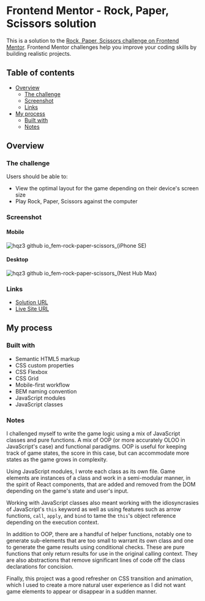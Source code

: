 # Frontend Mentor - Rock, Paper, Scissors solution

This is a solution to the [Rock, Paper, Scissors challenge on Frontend Mentor](https://www.frontendmentor.io/challenges/rock-paper-scissors-game-pTgwgvgH). Frontend Mentor challenges help you improve your coding skills by building realistic projects.

## Table of contents

- [Overview](#overview)
  - [The challenge](#the-challenge)
  - [Screenshot](#screenshot)
  - [Links](#links)
- [My process](#my-process)
  - [Built with](#built-with)
  - [Notes](#notes)

## Overview

### The challenge

Users should be able to:

- View the optimal layout for the game depending on their device's screen size
- Play Rock, Paper, Scissors against the computer

### Screenshot

#### Mobile
![hqz3 github io_fem-rock-paper-scissors_(iPhone SE)](https://user-images.githubusercontent.com/68667158/235543027-0465a7dc-551b-4d43-9f77-60c534707867.png)


#### Desktop
![hqz3 github io_fem-rock-paper-scissors_(Nest Hub Max)](https://user-images.githubusercontent.com/68667158/235543042-8bec049b-da0a-4efb-81c2-067bbde2e6aa.png)


### Links

- [Solution URL](https://www.frontendmentor.io/solutions/mobilefirst-game-w-css-flex-grid-animations-and-javascript-classes-wIOtFJPcdt)
- [Live Site URL](https://hqz3.github.io/fem-rock-paper-scissors/)

## My process

### Built with

- Semantic HTML5 markup
- CSS custom properties
- CSS Flexbox
- CSS Grid
- Mobile-first workflow
- BEM naming convention
- JavaScript modules
- JavaScript classes

### Notes

I challenged myself to write the game logic using a mix of JavaScript classes and pure functions. A mix of OOP (or more accurately OLOO in JavaScript's case) and functional paradigms. OOP is useful for keeping track of game states, the score in this case, but can accommodate more states as the game grows in complexity.

Using JavaScript modules, I wrote each class as its own file. Game elements are instances of a class and work in a semi-modular manner, in the spirit of React components, that are added and removed from the DOM depending on the game's state and user's input.

Working with JavaScript classes also meant working with the idiosyncrasies of JavaScript's `this` keyword as well as using features such as arrow functions, `call`, `apply`, and `bind` to tame the `this`'s object reference depending on the execution context.

In addition to OOP, there are a handful of helper functions, notably one to generate sub-elements that are too small to warrant its own class and one to generate the game results using conditional checks. These are pure functions that only return results for use in the original calling context. They are also abstractions that remove significant lines of code off the class declarations for concision.

Finally, this project was a good refresher on CSS transition and animation, which I used to create a more natural user experience as I did not want game elements to appear or disappear in a sudden manner.
